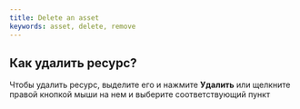 ```yaml
---
title: Delete an asset
keywords: asset, delete, remove
---
```


## Как удалить ресурс?

Чтобы удалить ресурс, выделите его и нажмите **Удалить** или щелкните правой кнопкой мыши на нем и выберите соответствующий пункт

